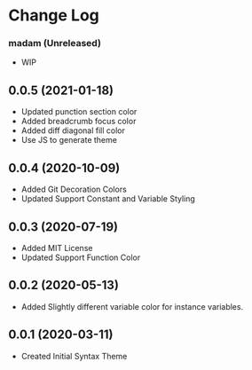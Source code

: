 # Change Log
### madam (Unreleased)
- WIP

## 0.0.5 (2021-01-18)
- Updated punction section color
- Added breadcrumb focus color
- Added diff diagonal fill color
- Use JS to generate theme

## 0.0.4 (2020-10-09)
- Added Git Decoration Colors
- Updated Support Constant and Variable Styling

## 0.0.3 (2020-07-19)
- Added MIT License
- Updated Support Function Color

## 0.0.2 (2020-05-13)
- Added Slightly different variable color for instance variables.

## 0.0.1 (2020-03-11)
- Created Initial Syntax Theme
